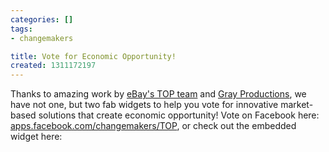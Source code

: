 ```yaml
---
categories: []
tags:
- changemakers

title: Vote for Economic Opportunity!
created: 1311172197
---
```

Thanks to amazing work by <a href="http://www.theopportunityproject.org/">eBay's TOP team</a> and <a href="http://graysoftinc.com/">Gray Productions</a>, we have not one, but two fab widgets to help you vote for innovative market-based solutions that create economic opportunity!  Vote on Facebook here: <a href="http://apps.facebook.com/changemakers/TOP">apps.facebook.com/changemakers/TOP</a>, or check out the embedded widget here:

<script src="http://embed.changemakers.com/javascripts/embed-large.js"></script><script>embed_large_gamechanger_widget("http://embed.changemakers.com/competitions/101640", 3);</script>
